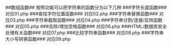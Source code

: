 ##数组函数##
按照功能可以把字符串的函数分为以下几种
###字符长度函数###
对应01.php
###查找字符位置函数###
对应02.php
###字符串替换函数###
对应03.php
###字符串截取函数###
对应04.php
###字符串分割/连接/反转函数###
对应05.php
###去除/增加空格函数###
对应06.php
###HTML/数据库安全处理有关函数###
对应07.php
###比较字符串函数###
对应08.php
###字符串大小写转换函数###
对应09.php